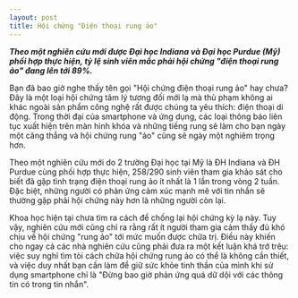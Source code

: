 ```yaml
---
layout: post
title: Hội chứng "Điện thoại rung ảo"
---
```


***Theo một nghiên cứu mới được Đại học Indiana và Đại học Purdue (Mỹ) phối hợp thực hiện, tỷ lệ sinh viên mắc phải hội chứng "điện thoại rung ảo" đang lên tới 89%.***

Bạn đã bao giờ nghe thấy tên gọi "Hội chứng điện thoại rung ảo" hay chưa? Đây là một loại hội chứng tâm lý tương đối mới lạ mà thủ phạm không ai khác ngoài sản phẩm công nghệ rất được chúng ta yêu thích: điện thoại di động. Trong thời đại của smartphone và ứng dụng, các loại thông báo liên tục xuất hiện trên màn hình khóa và những tiếng rung sẽ làm cho bạn ngày một căng thẳng và hội chứng rung "ảo" cũng sẽ ngày một nghiêm trọng hơn.

Theo một nghiên cứu mới do 2 trường Đại học tại Mỹ là ĐH Indiana và ĐH Purdue cùng phối hợp thực hiện, 258/290 sinh viên tham gia khảo sát cho biết đã gặp tình trạng điện thoại rung ảo ít nhất là 1 lần trong vòng 2 tuần. Đặc biệt, những người có phản ứng cảm xúc mạnh mẽ với tin nhắn sẽ thường gặp phải hội chứng này hơn là những người còn lại.

Khoa học hiện tại chưa tìm ra cách để chống lại hội chứng kỳ lạ này. Tuy vậy, nghiên cứu mới cũng chỉ ra rằng rất ít người tham gia cảm thấy đủ khó chịu về hội chứng "rung ảo" tới mức muốn được chữa trị. Điều này khiến cho ngay cả các nhà nghiên cứu cũng phải đưa ra một kết luận khá trớ trêu: việc suy nghĩ tìm tòi cách chữa hội chứng rung ảo có thể là không cần thiết, và việc duy nhất bạn cần làm để giữ sức khỏe tinh thần của mình khi sử dụng smartphone chỉ là "Đừng bao giờ phản ứng quá dữ dội với các thông tin có trong tin nhắn".
